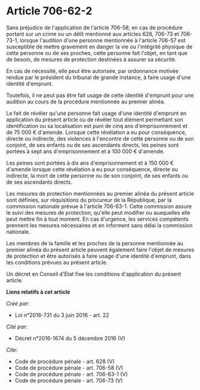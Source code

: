 # Article 706-62-2

Sans préjudice de l'application de l'article 706-58, en cas de procédure portant sur un crime ou un délit mentionné aux
articles 628, 706-73 et 706-73-1, lorsque l'audition d'une personne mentionnée à l'article 706-57 est susceptible de mettre
gravement en danger la vie ou l'intégrité physique de cette personne ou de ses proches, cette personne fait l'objet, en tant
que de besoin, de mesures de protection destinées à assurer sa sécurité. 

En cas de nécessité, elle peut être autorisée, par ordonnance motivée rendue par le président du tribunal de grande instance,
à faire usage d'une identité d'emprunt. 

Toutefois, il ne peut pas être fait usage de cette identité d'emprunt pour une audition au cours de la procédure mentionnée
au premier alinéa. 

Le fait de révéler qu'une personne fait usage d'une identité d'emprunt en application du présent article ou de révéler tout
élément permettant son identification ou sa localisation est puni de cinq ans d'emprisonnement et de 75 000 € d'amende.
Lorsque cette révélation a eu pour conséquence, directe ou indirecte, des violences à l'encontre de cette personne ou de son
conjoint, de ses enfants ou de ses ascendants directs, les peines sont portées à sept ans d'emprisonnement et à 100 000 €
d'amende. 

Les peines sont portées à dix ans d'emprisonnement et à 150 000 € d'amende lorsque cette révélation a eu pour conséquence,
directe ou indirecte, la mort de cette personne ou de son conjoint, de ses enfants ou de ses ascendants directs. 

Les mesures de protection mentionnées au premier alinéa du présent article sont définies, sur réquisitions du procureur de la
République, par la commission nationale prévue à l'article 706-63-1. Cette commission assure le suivi des mesures de
protection, qu'elle peut modifier ou auxquelles elle peut mettre fin à tout moment. En cas d'urgence, les services compétents
prennent les mesures nécessaires et en informent sans délai la commission nationale. 

Les membres de la famille et les proches de la personne mentionnée au premier alinéa du présent article peuvent également
faire l'objet de mesures de protection et être autorisés à faire usage d'une identité d'emprunt, dans les conditions prévues
au présent article. 

Un décret en Conseil d'Etat fixe les conditions d'application du présent article.

**Liens relatifs à cet article**

_Créé par_:

  - Loi n°2016-731 du 3 juin 2016 - art. 22

_Cité par_:

  - Décret n°2016-1674 du 5 décembre 2016 (V)

_Cite_:

  - Code de procédure pénale - art. 628 (V)
  - Code de procédure pénale - art. 706-58 (V)
  - Code de procédure pénale - art. 706-63-1 (V)
  - Code de procédure pénale - art. 706-73 (V)
